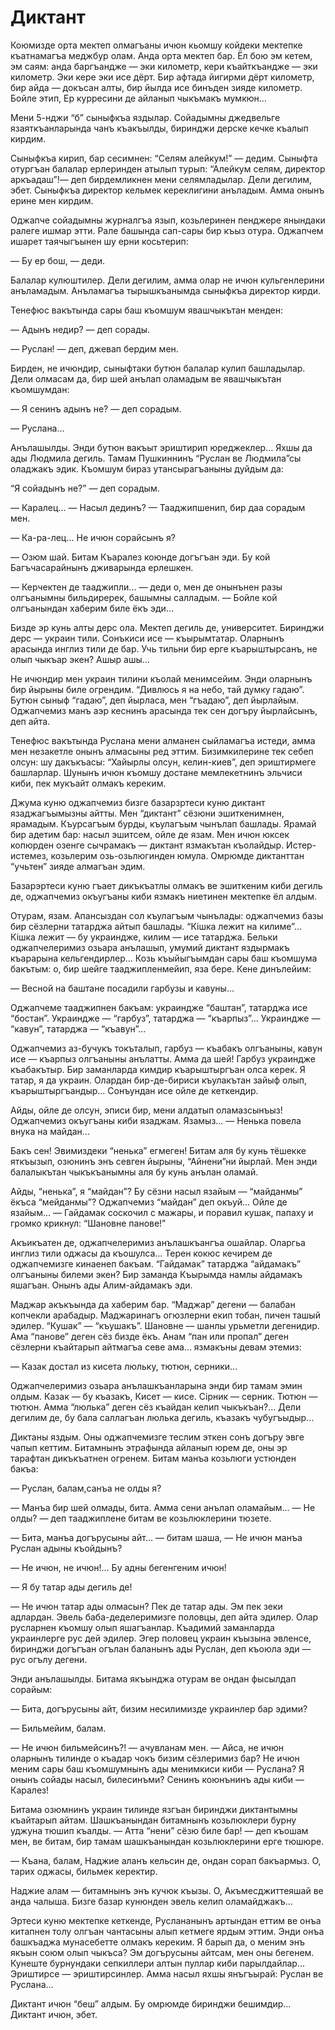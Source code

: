 # Диктант

Коюмизде орта мектеп олмагъаны ичюн кьомшу койдеки мектепке къатнамагъа меджбур олам.
Анда орта мектеп бар.
Ёл бою эм кетем, эм саям: анда баргъандже — эки километр, кери къайткъандже — эки километр.
Эки кере эки исе дёрт.
Бир афтада йигирми дёрт километр, бир айда — докъсан алты, бир йылда исе бинъден зияде километр.
Бойле этип, Ер курресини де айланып чыкъмакъ мумкюн...

Мени 5-нджи “б” сыныфкъа яздылар.
Сойадымны джедвельге язаяткъанларында чанъ къакъылды, биринджи дерске кечке къалып кирдим.

Сыныфкъа кирип, бар сесимнен: “Селям алейкум!” — дедим.
Сыныфта отургъан балалар ерлеринден атылып турып: “Алейкум селям, директор аркъадаш”!— деп бирдемликнен мени селямладылар.
Дели дегилим, эбет.
Сыныфкъа директор кельмек кереклигини анъладым.
Амма онынъ ерине мен кирдим.

Оджапче сойадымны журналгъа язып, козьлеринен пенджере янындаки ралеге ишмар этти.
Рале башында сап-сары бир къыз отура.
Оджапчем ишарет таячыгъынен шу ерни косьтерип:

— Бу ер бош, — деди.

Балалар кулюштилер.
Дели дегилим, амма олар не ичюн кульгенлерини анъламадым.
Анъламагъа тырышкъанымда сыныфкъа директор кирди.

Тенефюс вакътында сары баш къомшум явашчыкътан менден:

— Адынъ недир?
— деп сорады.

— Руслан!
— деп, джевап бердим мен.

Бирден, не ичюндир, сыныфтаки бутюн балалар кулип башладылар.
Дели олмасам да, бир шей анълап оламадым ве явашчыкътан къомшумдан:

— Я сенинъ адынъ не?
— деп сорадым.

— Руслана...

Анълашылды.
Энди бутюн вакъыт эриштирип юреджеклер...
Яхшы да ады Людмила дегиль.
Тамам Пушкиннинъ “Руслан ве Людмила”сы оладжакъ эдик.
Къомшум бираз утансырагъаныны дуйдым да:

“Я сойадынъ не?” — деп сорадым.

— Каралец...
— Насыл дединъ?
— Тааджипшенип, бир даа сорадым мен.

— Ка-ра-лец...
Не ичюн сорайсынъ я?

— Озюм шай.
Битам Къаралез коюнде догъгъан эди.
Бу кой Багъчасарайнынъ дживарында ерлешкен.

— Керчектен де тааджипли...
— деди о, мен де онынънен разы олгъанымны бильдиререк, башымны салладым.
— Бойле кой олгъанындан хаберим биле ёкъ эди...

Бизде эр кунь алты дерс ола.
Мектеп дегиль де, университет.
Биринджи дерс — украин тили.
Сонъкиси исе — къырымтатар.
Оларнынъ арасында инглиз тили де бар.
Учь тильни бир ерге къарыштырсанъ, не олып чыкъар экен?
Ашыр ашы...

Не ичюндир мен украин тилини къолай менимсейим.
Энди оларнынъ бир йырыны биле огрендим.
“Дивлюсь я на небо, тай думку гадаю”.
Бутюн сыныф “гадаю”, деп йырласа, мен “гъадаю”, деп йырлайым.
Оджапчемиз манъ аэр кеснинъ арасында тек сен догъру йырлайсынъ, деп айта.

Тенефюс вакътында Руслана мени алманен сыйламагъа истеди, амма мен незакетле онынъ алмасыны ред эттим.
Бизимкилерине тек себеп олсун: шу дакъкъасы: “Хайырлы олсун, келин-киев”, деп эриштирмеге башларлар.
Шунынъ ичюн къомшу достане мемлекетнинъ эльчиси киби, пек мукъайт олмакъ кереким.

Джума куню оджапчемиз бизге базарзртеси куню диктант язаджагъымызны айтты.
Мен “диктант” сёзюни эшиткенимнен, ярамадым.
Къурсагъым бурды, къулагъым чынълап башлады.
Ярамай бир адетим бар: насыл эшитсем, ойле де язам.
Мен ичюн юксек копюрден озенге сычрамакъ — диктант язмакътан къолайдыр.
Истер-истемез, козьлерим озь-озьлюгинден юмула.
Омрюмде диктанттан “учьтен” зияде алмагъан эдим.

Базарэртеси куню гъает дикъкъатлы олмакъ ве эшиткеним киби дегиль де, оджапчемиз окъугъаны киби язмакъ ниетинен мектепке ёл алдым.

Отурам, язам.
Апансыздан сол къулагъым чынълады: оджапчемиз базы бир сёзлерни татарджа айтып башлады.
“Кішка лежит на килиме”...
Кішка лежит — бу украиндже, килим — исе татарджа.
Бельки оджапчелеримиз озьара анълашып, умумий диктант яздырмакъ къарарына кельгендирлер...
Козь къыйыгъымдан сары баш къомшума бакътым: о, бир шейге тааджипленмейип, яза бере.
Кене динълейим:

— Весной на баштане посадили гарбузы и кавуны...

Оджапчеме тааджипнен бакъам: украиндже “баштан”, татарджа исе “бостан”.
Украиндже — “гарбуз”, татарджа — “къарпыз”...
Украиндже — “кавун”, татарджа — “къавун”...

Оджапчемиз аз-бучукъ токъталып, гарбуз — къабакъ олгъаныны, кавун исе — къарпыз олгъаныны анълатты.
Амма да шей!
Гарбуз украиндже къабакътыр.
Бир заманларда кимдир къарыштыргъан олса керек.
Я татар, я да украин.
Олардан бир-де-бириси къулакътан зайыф олып, къарыштыргъандыр...
Сонъундан исе ойле де кеткендир.

Айды, ойле де олсун, эписи бир, мени алдатып оламазсынъыз!
Оджапчемиз окъугъаны киби язаджам.
Язамыз...
— Ненька повела внука на майдан...

Бакъ сен!
Эвимиздеки “ненька” егмеген!
Битам аля бу кунь тёшекке яткъызып, озюнинъ энъ севген йырыны, “Айнени”ни йырлай.
Мен энди балалыкътан чыкъкъанымны аля бу кунь анълан оламай.

Айды, “ненька”, я “майдан”?
Бу сёзни насыл язайым — “майданмы” ёкъса “мейданмы”?
Оджапчемиз “майдан” деп окъуй...
Ойле де язайым...
— Гайдамак соскочил с мажары, и поравил кушак, папаху и громко крикнул: “Шановне панове!”

Акъикъатен де, оджапчелеримиз анълашкъангъа ошайлар.
Оларгьа инглиз тили оджасы да къошулса...
Терен кокюс кечирем де оджапчемизге кинаенеп бакъам.
“Гайдамак” татарджа “айдамакъ” олгъаныны билеми экен?
Бир заманда Къырымда намлы айдамакъ яшагъан.
Онынъ ады Алим-айдамакъ эди.

Маджар акъкъында да хаберим бар.
“Маджар” дегени — балабан копчекли арабадыр.
Маджаринагъ огюзлерни екип тобан, пичен ташый эдилер.
“Кушак” — “къушакъ”.
Шановне — шанлы урьметли дегенидир.
Ама “панове” деген сёз бизде ёкъ.
Анам “пан или пропал” деген сёзлерни къайтарып айтмагъа севе ама... язмакъны девам этемиз:

— Казак достал из кисета люльку, тютюн, серники...

Оджапчелеримиз озьара анълашкъанларына энди бир тамам эмин олдым.
Казак — бу къазакъ, Кисет — кисе.
Сірник — серник.
Тютюн — тютюн.
Амма “люлька” деген сёз къайдан келип чыкъкъан?...
Дели дегилим де, бу бала саллагъан люлька дегиль, къазакъ чубугъыдыр...

Диктаны яздым.
Оны оджапчемизге теслим эткен сонъ догъру эвге чапып кеттим.
Битамнынъ этрафында айланып юрем де, оны эр тарафтан дикъкъатнен огренем.
Битам манъа козьлюги устюнден бакъа:

— Руслан, балам,санъа не олды я?

— Манъа бир шей олмады, бита.
Амма сени анълап оламайым...
— Не олды?
— деп тааджиплене битам ве козьлюклерини тюзете.

— Бита, манъа догърусыны айт...
— битам шаша, — Не ичюн манъа Руслан адыны къойдынъ?

— Не ичюн, не ичюн!...
Бу адны бегенгеним ичюн!

— Я бу татар ады дегиль де!

— Не ичюн татар ады олмасын?
Пек де татар ады.
Эм пек зеки адлардан.
Эвель баба-деделеримизге половцы, деп айта эдилер.
Олар русларнен къомшу олып яшагъанлар.
Къадимий заманларда украинлерге рус дей эдилер.
Эгер половец украин къызына эвленсе, биринджи догъгъан огълан баланынъ ады Руслан, деп къоюла эди — рус огълу дегени.

Энди анълашылды.
Битама якъынджа отурам ве ондан фысылдап сорайым:

— Бита, догърусыны айт, бизим несилимизде украинлер бар эдими?

— Бильмейим, балам.

— Не ичюн бильмейсинъ?!
— ачувланам мен.
— Айса, не ичюн оларнынъ тилинде о къадар чокъ бизим сёзлеримиз бар?
Не ичюн меним сары баш къомшумнынъ ады менимкиси киби — Руслана?
Я онынъ сойады насыл, билесинъми?
Сенинъ коюнънинъ ады киби — Каралез!

Битама озюмнинъ украин тилинде язгъан биринджи диктантымны къайтарып айтам.
Шашкъанындан битамнынъ козьлюклери бурну уджуна тюшип къалды.
— Атта “нени” сёзю биле бар!
— деп къошам мен, ве битам, бир тамам шашкъанындан козьлюклерини ерге тюшюре.

— Къана, балам, Наджие аланъ кельсин де, ондан сорап бакъармыз.
О, тарих оджасы, бильмек керектир.

Наджие алам — битамнынъ энъ кучюк къызы.
О, Акъмесджиттеяшай ве анда чалыша.
Бизге базар кунюнден эвель келип оламайджакъ...

Эртеси куню мектепке кеткенде, Руслананынъ артындан еттим ве онъа китапнен толу олгъан чантасыны алып кетмеге ярдым эттим.
Энди онъа башкъаджа мунасебетте олмакъ кереким.
Я барып да, о меним энъ якъын союм олып чыкъса?
Эм догърусыны айтсам, мен оны бегенем.
Кунеште бурнундаки сепкиллери алтын пуллар киби парылдайлар...
Эриштирсе — эриштирсинлер.
Амма насыл яхшы янъгъырай: Руслан ве Руслана...

Диктант ичюн “беш” алдым.
Бу омрюмде биринджи бешимдир...
Диктант ичюн, эбет.

